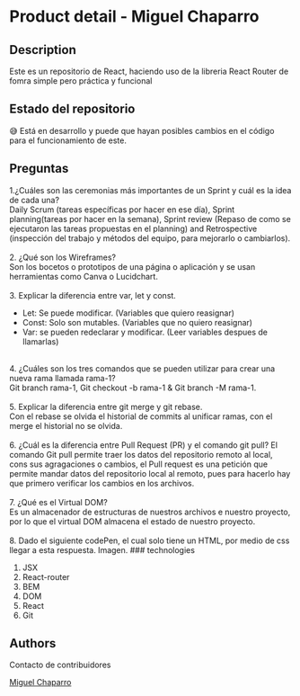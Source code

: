 # Product detail - Miguel Chaparro


## Description

Este es un repositorio de React, haciendo uso de la libreria React Router de fomra simple pero práctica y funcional
## Estado del repositorio

:sweat_smile: Está en desarrollo y puede que hayan posibles cambios en el código para el funcionamiento de este.<br>
 
## Preguntas
1.¿Cuáles son las ceremonias más importantes de un Sprint y cuál es la idea de cada una?<br>
Daily Scrum (tareas específicas por hacer en ese día), Sprint planning(tareas por hacer en la semana), Sprint review (Repaso de como se ejecutaron las tareas propuestas en el planning) and Retrospective (inspección del trabajo y métodos del equipo, para mejorarlo o cambiarlos).<br>
<br>
2. ¿Qué son los Wireframes?<br>
Son los bocetos o prototipos de una página o aplicación y se usan herramientas como Canva o Lucidchart.<br>
<br>
3. Explicar la diferencia entre var, let y const.<br>
- Let: Se puede modificar. (Variables que quiero reasignar)
- Const: Solo son mutables. (Variables que no quiero reasignar)
- Var: se pueden redeclarar y modificar. (Leer variables despues de llamarlas)
<br>
4. ¿Cuáles son los tres comandos que se pueden utilizar para crear una nueva rama llamada rama-1?<br>
Git branch rama-1, Git checkout -b rama-1 & Git branch -M rama-1.<br>
<br>
5. Explicar la diferencia entre git merge y git rebase.<br>
Con el rebase se olvida el historial de commits al unificar ramas, con el merge el historial no se olvida.<br>
<br>
6. ¿Cuál es la diferencia entre Pull Request (PR) y el comando git pull?
El comando Git pull permite traer los datos del repositorio remoto al local, cons sus agragaciones o cambios, el Pull request es una petición que permite mandar datos del repositorio local al remoto, pues para hacerlo hay que primero verificar los cambios en los archivos.<br>
<br>
7. ¿Qué es el Virtual DOM?<br>
Es un almacenador de estructuras de nuestros archivos e nuestro proyecto, por lo que el virtual DOM almacena el estado de nuestro proyecto. <br>
<br>
8. Dado el siguiente codePen, el cual solo tiene un HTML, por medio de css llegar a esta respuesta. Imagen.
### technologies


1. JSX
2. React-router
3. BEM
4. DOM
5. React
6. Git

## Authors

Contacto de contribuidores

[Miguel Chaparro](https://github.com/miguelchaparrocolo)<br>

